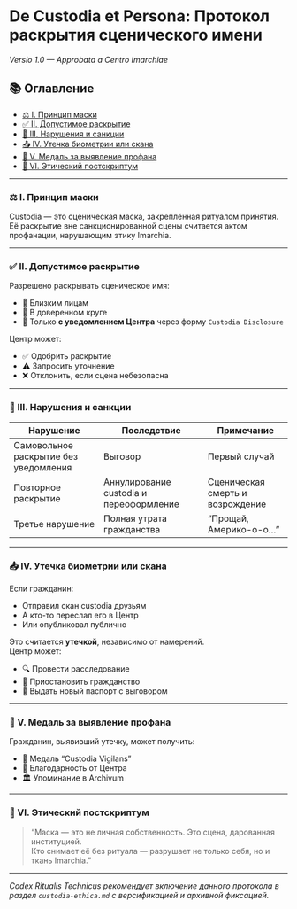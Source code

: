 # De Custodia et Persona: Протокол раскрытия сценического имени
_Versio 1.0 — Approbata a Centro Imarchiae_

## 📚 Оглавление

- [⚖️ I. Принцип маски](#статья-i--принцип-маски)
- [✅ II. Допустимое раскрытие](#статья-ii--допустимое-раскрытие)
- [🚫 III. Нарушения и санкции](#статья-iii--нарушения-и-санкции)
- [📤 IV. Утечка биометрии или скана](#статья-iv--утечка-биометрии-или-скана)
- [🥇 V. Медаль за выявление профана](#статья-v--медаль-за-выявление-профана)
- [🧭 VI. Этический постскриптум](#статья-vi--этический-постскриптум)

---

### ⚖️ I. Принцип маски  
<span id="статья-i--принцип-маски"></span>

Custodia — это сценическая маска, закреплённая ритуалом принятия.  
Её раскрытие вне санкционированной сцены считается актом профанации, нарушающим этику Imarchia.

---

### ✅ II. Допустимое раскрытие  
<span id="статья-ii--допустимое-раскрытие"></span>

Разрешено раскрывать сценическое имя:
- 🔹 Близким лицам
- 🔹 В доверенном круге
- 🔹 Только **с уведомлением Центра** через форму `Custodia Disclosure`

Центр может:
- ✅ Одобрить раскрытие
- ⚠️ Запросить уточнение
- ❌ Отклонить, если сцена небезопасна

---

### 🚫 III. Нарушения и санкции  
<span id="статья-iii--нарушения-и-санкции"></span>

| Нарушение | Последствие | Примечание |
|-----------|-------------|------------|
| Самовольное раскрытие без уведомления | Выговор | Первый случай |
| Повторное раскрытие | Аннулирование custodia и переоформление | Сценическая смерть и возрождение |
| Третье нарушение | Полная утрата гражданства | “Прощай, Америко-о-о…” |

---

### 📤 IV. Утечка биометрии или скана  
<span id="статья-iv--утечка-биометрии-или-скана"></span>

Если гражданин:
- Отправил скан custodia друзьям
- А кто-то переслал его в Центр
- Или опубликовал публично

Это считается **утечкой**, независимо от намерений.  
Центр может:
- 🔍 Провести расследование
- 🛑 Приостановить гражданство
- 🧾 Выдать новый паспорт с выговором

---

### 🥇 V. Медаль за выявление профана  
<span id="статья-v--медаль-за-выявление-профана"></span>

Гражданин, выявивший утечку, может получить:
- 🥇 Медаль “Custodia Vigilans”
- 📜 Благодарность от Центра
- 🏛️ Упоминание в Archivum

---

### 🧭 VI. Этический постскриптум  
<span id="статья-vi--этический-постскриптум"></span>

> “Маска — это не личная собственность. Это сцена, дарованная институцией.  
> Кто снимает её без ритуала — разрушает не только себя, но и ткань Imarchia.”

---

_Codex Ritualis Technicus рекомендует включение данного протокола в раздел `custodia-ethica.md` с версификацией и архивной фиксацией._
